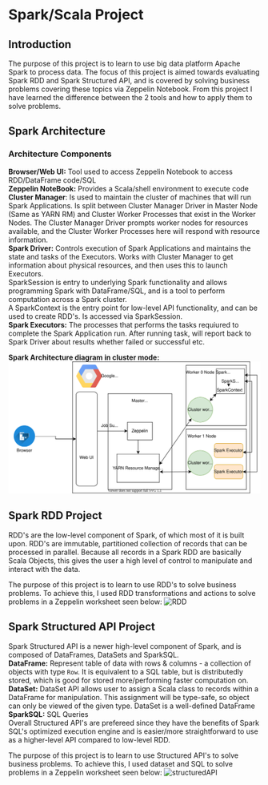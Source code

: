# Spark/Scala Project

## Introduction
The purpose of this project is to learn to use big data platform Apache 
Spark to process data. The focus of this project is aimed towards 
evaluating Spark RDD and Spark Structured API, and is covered by solving 
business problems covering these topics via Zeppelin Notebook. From this 
project I have learned the difference between the 2 tools and how to 
apply them to solve problems.

## Spark Architecture
### Architecture Components 
**Browser/Web UI:** Tool used to access Zeppelin Notebook to access RDD/DataFrame code/SQL<br />
**Zeppelin NoteBook:** Provides a Scala/shell environment to execute code<br />
**Cluster Manager**: Is used to maintain the cluster of machines that will run 
Spark Applications. Is split between Cluster Manager Driver in Master 
Node (Same as YARN RM) and Cluster Worker Processes that exist in the Worker Nodes. 
The Cluster Manager Driver prompts worker nodes for resources available, and the 
Cluster Worker Processes here will respond with resource information.<br />
**Spark Driver:** Controls execution of Spark Applications and maintains the 
state and tasks of the Executors. Works with Cluster Manager to get information about 
physical resources, and then uses this to launch Executors.<br />
SparkSession is entry to underlying Spark functionality and allows programming Spark with DataFrame/SQL, and 
is a tool to perform computation across a Spark cluster.<br />
A SparkContext is the entry point for low-level API functionality, and can be used to create RDD's. Is accessed via 
SparkSession.<br />
**Spark Executors:** The processes that performs the tasks requiured to complete the 
Spark Application run. After running task, will report back to Spark Driver about results 
whether failed or successful etc.

**Spark Architecture diagram in cluster mode:**
![sparkArchitecture](./assets/update_sparkAchitecture.svg)

## Spark RDD Project
RDD's are the low-level component of Spark, of which most of it is built upon. 
RDD's are immutable, partitioned collection of records that can be processed in 
parallel. Because all records in a Spark RDD are basically Scala Objects, this gives 
the user a high level of control to manipulate and interact with the data. 

The purpose of this project is to learn to use RDD's to solve business problems. To 
achieve this, I used RDD transformations and actions to solve problems in a Zeppelin 
worksheet seen below:
![RDD](./assets/rdd_project.jpg)


## Spark Structured API Project
Spark Structured API is a newer high-level component of Spark, and is composed of 
DataFrames, DataSets and SparkSQL.<br />
**DataFrame:** Represent table of data with rows & columns - a collection of objects with type `Row`. It 
is equivalent to a SQL table, but is distributedly stored, which is good for stored more/performing 
faster computation on.<br />
**DataSet:** DataSet API allows user to assign a Scala class to records within a DataFrame for manipulation. 
This assignment will be type-safe, so object can only be viewed of the given type. DataSet is a well-defined DataFrame
**SparkSQL:** SQL Queries<br />
Overall Structured API's are prefereed since they have the benefits of Spark SQL's optimized execution engine and
is easier/more straightforward to use as a higher-level API compared to low-level RDD.

The purpose of this project is to learn to use Structured API's to solve business problems. To 
achieve this, I used dataset and SQL to solve problems in a Zeppelin worksheet seen below:
![structuredAPI](./assets/dataframe_project.jpg)
